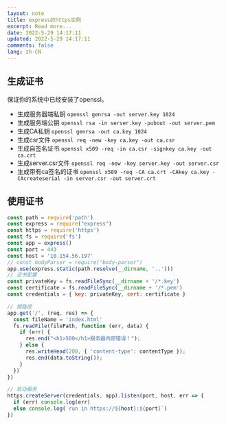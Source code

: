 ```yaml
---
layout: note
title: express的https实例
excerpt: Read more...
date: 2022-5-29 14:17:11
updated: 2022-5-29 14:17:11
comments: false
lang: zh-CN
---
```


## 生成证书
保证你的系统中已经安装了openssl。

* 生成服务器端私钥
`openssl genrsa -out server.key 1024`
* 生成服务端公钥
`openssl rsa -in server.key -pubout -out server.pem`
* 生成CA私钥
`openssl genrsa -out ca.key 1024`
* 生成csr文件
`openssl req -new -key ca.key -out ca.csr`
* 生成自签名证书
`openssl x509 -req -in ca.csr -signkey ca.key -out ca.crt`
* 生成server.csr文件
`openssl req -new -key server.key -out server.csr`
* 生成带有ca签名的证书
`openssl x509 -req -CA ca.crt -CAkey ca.key -CAcreateserial -in server.csr -out server.crt`

## 使用证书

```js
const path = require('path')
const express = require("express")
const https = require('https')
const fs = require('fs')
const app = express()
const port = 443
const host = '10.154.56.197'
// const bodyParser = require("body-parser")
app.use(express.static(path.resolve(__dirname, '..')))
// 证书配置
const privateKey = fs.readFileSync(__dirname + '/*.key')
const certificate = fs.readFileSync(__dirname + '/*.pem')
const credentials = { key: privateKey, cert: certificate }

// 根路径
app.get('/', (req, res) => {
  const fileName = 'index.html'
  fs.readFile(filePath, function (err, data) {
    if (err) {
      res.end("<h1>500</h1>服务器内部错误！");
    } else {
      res.writeHead(200, { 'content-type': contentType });
      res.end(data.toString());
    }
  })
})

// 启动服务
https.createServer(credentials, app).listen(port, host, err => {
  if (err) console.log(err)
  else console.log(`run in https://${host}:${port}`)
})
```
  